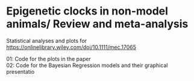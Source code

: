 # Epigenetic clocks in non-model animals/ Review and meta-analysis
Statistical analyses and plots for https://onlinelibrary.wiley.com/doi/10.1111/mec.17065

01: Code for the plots in the paper <br>
02: Code for the Bayesian Regression models and their graphical presentatio


